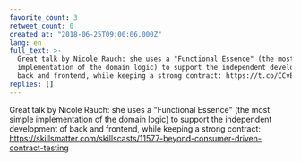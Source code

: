 ```yaml
---
favorite_count: 3
retweet_count: 0
created_at: "2018-06-25T09:00:06.000Z"
lang: en
full_text: >-
  Great talk by Nicole Rauch: she uses a "Functional Essence" (the most simple
  implementation of the domain logic) to support the independent development of
  back and frontend, while keeping a strong contract: https://t.co/CCvE2SXibw
replies: []
---
```


Great talk by Nicole Rauch: she uses a "Functional Essence" (the most simple
implementation of the domain logic) to support the independent development of
back and frontend, while keeping a strong contract:
<https://skillsmatter.com/skillscasts/11577-beyond-consumer-driven-contract-testing>
